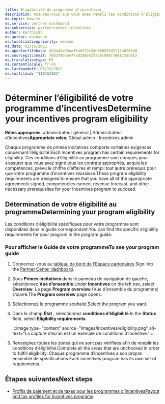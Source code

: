 ```yaml
---
title: Éligibilité du programme d’incentives
description: Assurez-vous que vous avez rempli les conditions d’éligibilité pour le programme d’incentives. Ce processus comprend la vérification de l’éligibilité dans le Guide de votre programme.
ms.topic: how-to
ms.service: partner-dashboard
ms.subservice: partnercenter-incentives
author: Karthic83
ms.author: kashanum
ms.localizationpriority: medium
ms.date: 03/16/2021
ms.openlocfilehash: 8b9442a99aaf1ed23242eb568859d3113a8262d4
ms.sourcegitcommit: 7063fdddee77ad2d8e627ab3c806f76d173ab652
ms.translationtype: MT
ms.contentlocale: fr-FR
ms.lasthandoff: 05/19/2021
ms.locfileid: "110152101"
---
```

# <a name="determine-your-incentives-program-eligibility"></a><span data-ttu-id="8e420-104">Déterminer l’éligibilité de votre programme d’incentives</span><span class="sxs-lookup"><span data-stu-id="8e420-104">Determine your incentives program eligibility</span></span>

<span data-ttu-id="8e420-105">**Rôles appropriés**: administrateur général | Administrateur d’incentives</span><span class="sxs-lookup"><span data-stu-id="8e420-105">**Appropriate roles**: Global admin | Incentives admin</span></span>

<span data-ttu-id="8e420-106">Chaque programme de primes incitatives comporte certaines exigences concernant l’éligibilité.</span><span class="sxs-lookup"><span data-stu-id="8e420-106">Each Incentives program has certain requirements for eligibility.</span></span> <span data-ttu-id="8e420-107">Ces conditions d’éligibilité au programme sont conçues pour s’assurer que vous avez signé tous les contrats appropriés, acquis les compétences, prévu le chiffre d’affaires et rempli tout autre prérequis pour que votre programme d’incentives réussisse.</span><span class="sxs-lookup"><span data-stu-id="8e420-107">These program eligibility requirements are designed to ensure that you have all of the appropriate agreements signed, competencies earned, revenue forecast, and other necessary prerequisites for your Incentives program to succeed.</span></span>

## <a name="determining-your-program-eligibility"></a><span data-ttu-id="8e420-108">Détermination de votre éligibilité au programme</span><span class="sxs-lookup"><span data-stu-id="8e420-108">Determining your program eligibility</span></span>

<span data-ttu-id="8e420-109">Les conditions d’éligibilité spécifiques pour votre programme sont disponibles dans le guide correspondant.</span><span class="sxs-lookup"><span data-stu-id="8e420-109">You can find the specific eligibility requirements for your program in the program guide.</span></span> 

### <a name="to-see-your-program-guide"></a><span data-ttu-id="8e420-110">Pour afficher le Guide de votre programme</span><span class="sxs-lookup"><span data-stu-id="8e420-110">To see your program guide</span></span>

1. <span data-ttu-id="8e420-111">Connectez-vous au [tableau de bord de l’Espace partenaires](https://partner.microsoft.com/dashboard/).</span><span class="sxs-lookup"><span data-stu-id="8e420-111">Sign into the [Partner Center dashboard](https://partner.microsoft.com/dashboard/).</span></span>

2. <span data-ttu-id="8e420-112">Sous **Primes incitatives** dans le panneau de navigation de gauche, sélectionnez **Vue d’ensemble**.</span><span class="sxs-lookup"><span data-stu-id="8e420-112">Under **Incentives** on the left nav, select **Overview**.</span></span> <span data-ttu-id="8e420-113">La page **Program overview** (Vue d’ensemble du programme) s’ouvre.</span><span class="sxs-lookup"><span data-stu-id="8e420-113">The **Program overview** page opens.</span></span>

3. <span data-ttu-id="8e420-114">Sélectionnez le programme souhaité.</span><span class="sxs-lookup"><span data-stu-id="8e420-114">Select the program you want.</span></span>

4. <span data-ttu-id="8e420-115">Dans le champ **État** , sélectionnez **conditions d’éligibilité**.</span><span class="sxs-lookup"><span data-stu-id="8e420-115">In the **Status** field, select **Eligibility requirements**.</span></span>

   :::image type="content" source="images/incentives/eligibility.png" alt-text="La capture d’écran est un exemple de conditions d’Incentive.":::

5. <span data-ttu-id="8e420-117">Renseignez toutes les zones qui ne sont pas vérifiées afin de remplir les conditions d’éligibilité.</span><span class="sxs-lookup"><span data-stu-id="8e420-117">Complete all the areas that are unchecked in order to fulfill eligibility.</span></span> <span data-ttu-id="8e420-118">Chaque programme d’incentives a son propre ensemble de spécifications.</span><span class="sxs-lookup"><span data-stu-id="8e420-118">Each incentives program has its own set of requirements.</span></span>

## <a name="next-steps"></a><span data-ttu-id="8e420-119">Étapes suivantes</span><span class="sxs-lookup"><span data-stu-id="8e420-119">Next steps</span></span>

- [<span data-ttu-id="8e420-120">Profils de paiement et de taxes pour les programmes d’incentives</span><span class="sxs-lookup"><span data-stu-id="8e420-120">Payout and tax profiles for Incentives programs</span></span>](incentives-create-and-manage-your-payout-and-tax-profiles.md)
